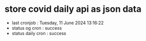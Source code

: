 # store covid daily api as json data

- last cronjob : Tuesday, 11 June 2024 13:16:22
- status og cron : success
- status daily cron : success
      
      
